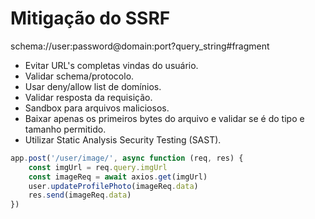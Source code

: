 # Mitigação do SSRF

schema://user:password@domain:port?query_string#fragment

- Evitar URL's completas vindas do usuário.​
- Validar schema/protocolo.​
- Usar deny/allow list de domínios.​
- Validar resposta da requisição.​
- Sandbox para arquivos maliciosos.​
- Baixar apenas os primeiros bytes do arquivo e validar se é do tipo e tamanho permitido.​
- Utilizar Static Analysis Security Testing (SAST).​

```js
app.post('/user/image/', async function (req, res) {
    const imgUrl = req.query.imgUrl
    const imageReq = await axios.get(imgUrl)
    user.updateProfilePhoto(imageReq.data)
    res.send(imageReq.data)
})
```